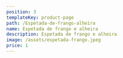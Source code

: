 ```yaml
---
position: 3
templateKey: product-page
path: /Espetada-de-frango-alheira
name: Espetada de frango e alheira
description: Espetada de frango e alheira
image: /assets/espetada-frango.jpeg
price: 1
---
```


